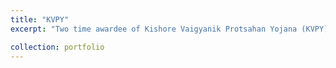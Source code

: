 ```yaml
---
title: "KVPY"
excerpt: "Two time awardee of Kishore Vaigyanik Protsahan Yojana (KVPY) Fellowship (Young Scientist Fellowship) by the Department of Science & Technology, Govt. of India and administered by IISc, Bangalore.(2015, 2016)"

collection: portfolio
---
```


